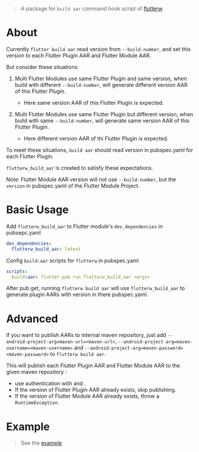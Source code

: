 > A package for `build aar` command hook script of [flutterw](https://pub.dev/packages/flutterw).

# About
Currently `flutter build aar` read version from `--build-number`, and set this version to each Flutter Plugin AAR and Flutter Module AAR.

But consider these situations:

1. Multi Flutter Modules use same Flutter Plugin and same version, when build with different `--build-number`, will generate different version AAR of this Flutter Plugin.
  
    - Here same version AAR of this Flutter Plugin is expected.
2. Multi Flutter Modules use same Flutter Plugin but different version, when build with same `--build-number`, will generate same version AAR of this Flutter Plugin.
    
    - Here different version AAR of thi Flutter Plugin is expected.

To meet these situations, `build aar` should read version in pubspec.yaml for each Flutter Plugin.

`flutterw_build_aar` is created to satisfy these expectations.

Note: Flutter Module AAR version will not use `--build-number`, but the `version` in pubspec.yaml of the Flutter Module Project.

# Basic Usage

Add `flutterw_build_aar` to Flutter module's `dev_dependencies` in pubsepc.yaml
```yaml
dev_dependencies:
  flutterw_build_aar: latest
```

Config `build:aar` scripts for `flutterw` in pubspec.yaml
```yaml
scripts:
  build:aar: flutter pub run flutterw_build_aar <args>
```

After pub get, running `flutterw build aar` will use `flutterw_build_aar` to generate plugin AARs with version in there pubspec.yaml.

# Advanced

If you want to publish AARs to internal maven repository, just add `--android-project-arg=maven-url=<maven-url>`, `--android-project-arg=maven-username=<maven-username>` and `--android-project-arg=maven-password=<maven-password>` to `flutterw build aar`.

This will publish each Flutter Plugin AAR and Flutter Module AAR to the given maven repository <maven-url>:

- use authentication with <maven-username> and <maven-password>.
- If the version of Flutter Plugin AAR already exists, skip publishing.
- If the version of Flutter Module AAR already exists, throw a `RuntimeException`.

# Example

> See the [example](https://github.com/hyiso/flutterw)
